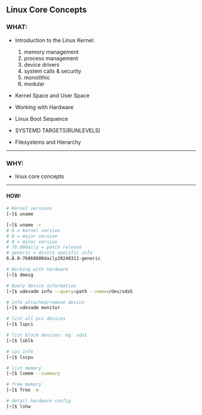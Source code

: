 ## Linux Core Concepts ##

### WHAT: ###
- Introduction to the Linux Kernel:
    1. memory management
    2. process management
    3. device drivers
    4. system calls & security
    5. monolithic
    6. modular

- Kernel Space and User Space
- Working with Hardware
- Linux Boot Sequence
- SYSTEMD TARGETS(RUNLEVELS)
- Filesystems and Hierarchy
---

### WHY: ###
- linux core concepts
---

#### HOW: ####

```bash
# Kernel versions
[~]$ uname

[~]$ uname -r
# 6 = kernel version
# 8 = major version
# 0 = minor version
# 76.00daily = patch release
# generic = distro specific info
6.8.0-76060800daily20240311-generic
```
```bash
# Working with hardware
[~]$ dmesg

# Query device information
[~]$ udevadm info --query=path --name=/dev/sda5

# info attached/remove device
[~]$ udevadm monitor

# list all pci devices 
[~]$ lspci

# list block devices: eg. sda1
[~]$ lsblk

# cpu info
[~]$ lscpu

# list memory
[~]$ lsmem --summary

# free memory
[~]$ free -m

# detail hardware config
[~]$ lshw 

```


